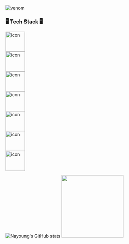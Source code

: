 ![venom](https://capsule-render.vercel.app/api?type=venom&height=200&text=Young&fontSize=70&color=0:8871e5,100:b678c4&stroke=b678c4)

### 🖥️ Tech Stack 🖥️
<div style="display: flex; align-items: flex-start;"><img src="https://techstack-generator.vercel.app/python-icon.svg" alt="icon" width="62" height="62"></div><div style="display: flex; align-items: flex-start;"><img src="https://techstack-generator.vercel.app/js-icon.svg" alt="icon" width="62" height="62"></div><div style="display: flex; align-items: flex-start;"><img src="https://techstack-generator.vercel.app/mysql-icon.svg" alt="icon" width="62" height="62"></div><div style="display: flex; align-items: flex-start;"><img src="https://techstack-generator.vercel.app/aws-icon.svg" alt="icon" width="62" height="62" /></div><div style="display: flex; align-items: flex-start;"><img src="https://techstack-generator.vercel.app/java-icon.svg" alt="icon" width="62" height="62" /></div><div style="display: flex; align-items: flex-start;"><img src="https://techstack-generator.vercel.app/cpp-icon.svg" alt="icon" width="62" height="62" /></div><div style="display: flex; align-items: flex-start;"><img src="https://techstack-generator.vercel.app/csharp-icon.svg" alt="icon" width="62" height="62" /></div>

![Nayoung's GitHub stats](https://github-readme-stats.vercel.app/api?username=young061023&show_icons=true&theme=buefy)
<img src="https://github-readme-stats.vercel.app/api/top-langs/?username=young061023&layout=compact&theme=buefy" style="height:195px"/>
